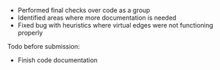 * Performed final checks over code as a group
* Identified areas where more documentation is needed
* Fixed bug with heuristics where virtual edges were not functioning properly

Todo before submission:
* Finish code documentation